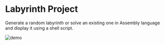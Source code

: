 # Labyrinth Project

Generate a random labyrinth or solve an existing one in Assembly language and display it using a shell script.

![demo](https://i.imgur.com/3veSdh2.png)

